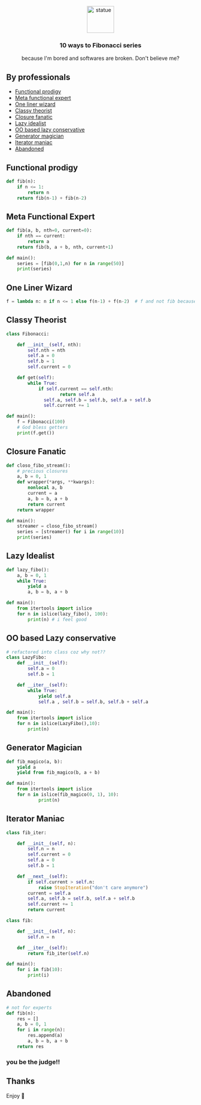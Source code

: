 <p align="center">
  <a href="https://example.com/">
    <img src="http://www.epsilones.com/material/artes/027-fibonacci-pisa.jpg" alt="statue" width=72 height=72>
  </a>

  <h3 align="center">10 ways to Fibonacci series</h3>

  <p align="center">
    because I'm bored and softwares are broken. Don't believe me? 
    <br>
  </p>
</p>


## By professionals

- [Functional prodigy](#functional-prodigy)
- [Meta functional expert](#meta-functional-expert)
- [One liner wizard](#one-liner-wizard)
- [Classy theorist](#classy-theorist)
- [Closure fanatic](#closure-fanatic)
- [Lazy idealist](#lazy-idealist)
- [OO based lazy conservative](#OO-based-lazy-conservative)
- [Generator magician](#generator-maniac)
- [Iterator maniac](#iterator-maniac)
- [Abandoned](#abandoned)

## Functional prodigy

```python
def fib(n):
    if n <= 1:
        return n
    return fib(n-1) + fib(n-2)
```

## Meta Functional Expert

```python
def fib(a, b, nth=0, current=0):
    if nth == current:
        return a
    return fib(b, a + b, nth, current+1)

def main():
    series = [fib(0,1,n) for n in range(50)]
    print(series)
```

## One Liner Wizard

```python
f = lambda n: n if n <= 1 else f(n-1) + f(n-2)  # f and not fib because functional laws
```

## Classy Theorist

```python
class Fibonacci:

    def __init__(self, nth):
        self.nth = nth
        self.a = 0
        self.b = 1
        self.current = 0

    def get(self):
        while True:
            if self.current == self.nth:
                    return self.a
              self.a, self.b = self.b, self.a + self.b
              self.current += 1

def main():
    f = Fibonacci(100)
    # God bless getters
    print(f.get())
```

## Closure Fanatic

```python
def closo_fibo_stream():
    # precious closures
    a, b = 0, 1
    def wrapper(*args, **kwargs):
        nonlocal a, b
        current = a
        a, b = b, a + b
        return current
    return wrapper

def main():
    streamer = closo_fibo_stream()
    series = [streamer() for i in range(10)]
    print(series)
```

## Lazy Idealist

```python
def lazy_fibo():
    a, b = 0, 1
    while True:
        yield a
        a, b = b, a + b

def main():
    from itertools import islice
    for n in islice(lazy_fibo(), 100):
        print(n) # i feel good

```

## OO based Lazy conservative

```python
# refactored into class coz why not??
class LazyFibo:
    def __init__(self):
        self.a = 0
        self.b = 1

    def __iter__(self):
        while True:
            yield self.a
            self.a , self.b = self.b, self.b + self.a

def main():
    from itertools import islice
    for n in islice(LazyFibo(),10):
        print(n)
```

## Generator Magician

```python
def fib_magico(a, b):
    yield a
    yield from fib_magico(b, a + b)

def main():
    from itertools import islice
    for n in islice(fib_magico(0, 1), 10):
            print(n)
```

## Iterator Maniac

```python
class fib_iter:

    def __init__(self, n):
        self.n = n
        self.current = 0
        self.a = 0
        self.b = 1

    def __next__(self):
        if self.current > self.n:
            raise StopIteration("don't care anymore")
        current = self.a
        self.a, self.b = self.b, self.a + self.b
        self.current += 1
        return current

class fib:

    def __init__(self, n):
        self.n = n

    def __iter__(self):
        return fib_iter(self.n)

def main():
    for i in fib(10):
        print(i)
```

## Abandoned

```python
# not for experts
def fib(n):
    res = []
    a, b = 0, 1
    for i in range(n):
        res.append(a)
        a, b = b, a + b
    return res
```

### you be the judge!!

## Thanks

Enjoy :metal:
